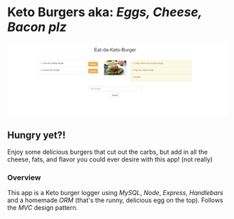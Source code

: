# Keto Burgers aka: *Eggs, Cheese, Bacon plz*
![Main Page](/public/assets/img/EatKetoBurg.PNG)


## Hungry yet?! 
Enjoy some delicious burgers that cut out the carbs, but add in all the cheese, fats, and flavor you could ever desire with this app! (not really)



### Overview
This app is a Keto burger logger using *MySQL*, *Node*, *Express*, *Handlebars* and a homemade *ORM* (that's the runny, delicious egg on the top). Follows the *MVC* design pattern.